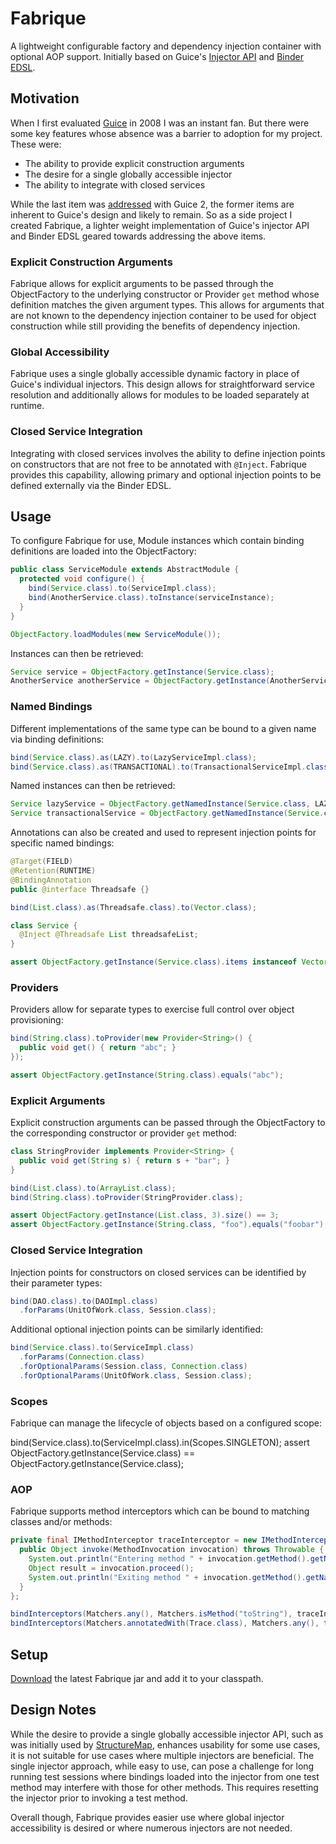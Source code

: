 # Fabrique

A lightweight configurable factory and dependency injection container with optional AOP support. Initially based on Guice's [Injector API](http://google-guice.googlecode.com/svn/trunk/javadoc/com/google/inject/Injector.html) and [Binder EDSL](http://google-guice.googlecode.com/svn/trunk/javadoc/com/google/inject/Binder.html).

## Motivation

When I first evaluated [Guice](http://code.google.com/p/google-guice) in 2008 I was an instant fan. But there were some key features whose absence was a barrier to adoption for my project. These were:

* The ability to provide explicit construction arguments
* The desire for a single globally accessible injector
* The ability to integrate with closed services

While the last item was [addressed](http://google-guice.googlecode.com/svn/trunk/javadoc/com/google/inject/binder/LinkedBindingBuilder.html#toConstructor%28java.lang.reflect.Constructor%3CS%3E%29) with Guice 2, the former items are inherent to Guice's design and likely to remain. So as a side project I created Fabrique, a lighter weight implementation of Guice's injector API and Binder EDSL geared towards addressing the above items.

### Explicit Construction Arguments

Fabrique allows for explicit arguments to be passed through the ObjectFactory to the underlying constructor or Provider `get` method whose definition matches the given argument types. This allows for arguments that are not known to the dependency injection container to be used for object construction while still providing the benefits of dependency injection.

### Global Accessibility

Fabrique uses a single globally accessible dynamic factory in place of Guice's individual injectors. This design allows for straightforward service resolution and additionally allows for modules to be loaded separately at runtime.

### Closed Service Integration

Integrating with closed services involves the ability to define injection points on constructors that are not free to be annotated with `@Inject`. Fabrique provides this capability, allowing primary and optional injection points to be defined externally via the Binder EDSL.

## Usage

To configure Fabrique for use, Module instances which contain binding definitions are loaded into the ObjectFactory:

```java
public class ServiceModule extends AbstractModule {
  protected void configure() {
    bind(Service.class).to(ServiceImpl.class);
    bind(AnotherService.class).toInstance(serviceInstance);
  }
}

ObjectFactory.loadModules(new ServiceModule());
```

Instances can then be retrieved:

```java
Service service = ObjectFactory.getInstance(Service.class);
AnotherService anotherService = ObjectFactory.getInstance(AnotherService.class);
```

### Named Bindings

Different implementations of the same type can be bound to a given name via binding definitions:

```java
bind(Service.class).as(LAZY).to(LazyServiceImpl.class);
bind(Service.class).as(TRANSACTIONAL).to(TransactionalServiceImpl.class);
```

Named instances can then be retrieved:

```java
Service lazyService = ObjectFactory.getNamedInstance(Service.class, LAZY);
Service transactionalService = ObjectFactory.getNamedInstance(Service.class, TRANSACTIONAL);
```

Annotations can also be created and used to represent injection points for specific named bindings:

```java
@Target(FIELD) 
@Retention(RUNTIME)
@BindingAnnotation
public @interface Threadsafe {}

bind(List.class).as(Threadsafe.class).to(Vector.class);

class Service {
  @Inject @Threadsafe List threadsafeList;
}

assert ObjectFactory.getInstance(Service.class).items instanceof Vector;
```

### Providers

Providers allow for separate types to exercise full control over object provisioning:

```java
bind(String.class).toProvider(new Provider<String>() {
  public void get() { return "abc"; }
});

assert ObjectFactory.getInstance(String.class).equals("abc");
```

### Explicit Arguments

Explicit construction arguments can be passed through the ObjectFactory to the corresponding constructor or provider `get` method:

```java
class StringProvider implements Provider<String> {
  public void get(String s) { return s + "bar"; }
}

bind(List.class).to(ArrayList.class);
bind(String.class).toProvider(StringProvider.class);

assert ObjectFactory.getInstance(List.class, 3).size() == 3;
assert ObjectFactory.getInstance(String.class, "foo").equals("foobar");
```

### Closed Service Integration

Injection points for constructors on closed services can be identified by their parameter types:

```java
bind(DAO.class).to(DAOImpl.class)
  .forParams(UnitOfWork.class, Session.class);
```
     
Additional optional injection points can be similarly identified:

```java
bind(Service.class).to(ServiceImpl.class)
  .forParams(Connection.class)
  .forOptionalParams(Session.class, Connection.class)
  .forOptionalParams(UnitOfWork.class, Session.class);
```

### Scopes

Fabrique can manage the lifecycle of objects based on a configured scope:

bind(Service.class).to(ServiceImpl.class).in(Scopes.SINGLETON);
assert ObjectFactory.getInstance(Service.class) == ObjectFactory.getInstance(Service.class);
    
### AOP

Fabrique supports method interceptors which can be bound to matching classes and/or methods:

```java
private final IMethodInterceptor traceInterceptor = new IMethodInterceptor() {
  public Object invoke(MethodInvocation invocation) throws Throwable {
    System.out.println("Entering method " + invocation.getMethod().getName());
    Object result = invocation.proceed();
    System.out.println("Exiting method " + invocation.getMethod().getName());
  }
};

bindInterceptors(Matchers.any(), Matchers.isMethod("toString"), traceInterceptor);
bindInterceptors(Matchers.annotatedWith(Trace.class), Matchers.any(), traceInterceptor);
```

## Setup

[Download](https://github.com/jhalterman/fabrique/downloads) the latest Fabrique jar and add it to your classpath.

## Design Notes

While the desire to provide a single globally accessible injector API, such as was initially used by [StructureMap](http://structuremap.sourceforge.net), enhances usability for some use cases, it is not suitable for use cases where multiple injectors are beneficial. The single injector approach, while easy to use, can pose a challenge for long running test sessions where bindings loaded into the injector from one test method may interfere with those for other methods. This requires resetting the injector prior to invoking a test method.

Overall though, Fabrique provides easier use where global injector accessibility is desired or where numerous injectors are not needed.